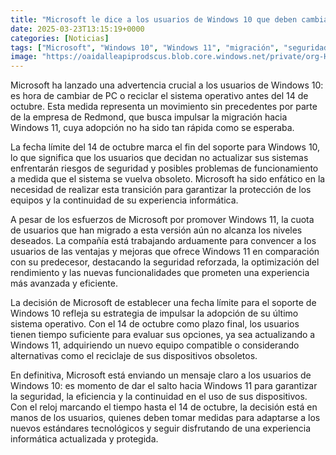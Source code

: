 ```yaml
---
title: "Microsoft le dice a los usuarios de Windows 10 que deben cambiar de PC o reciclarlo antes del 14 de octubre"
date: 2025-03-23T13:15:19+0000
categories: [Noticias]
tags: ["Microsoft", "Windows 10", "Windows 11", "migración", "seguridad", "soporte", "actualización."]
image: "https://oaidalleapiprodscus.blob.core.windows.net/private/org-HKmKxpuNw3Y88lm4EBrIPq0n/user-ZwiCXOggLL8ZNNKE2g7rXFmV/img-QAAhwtkFJjkcLpepoglDPouM.png?st=2025-03-23T12%3A15%3A19Z&se=2025-03-23T14%3A15%3A19Z&sp=r&sv=2024-08-04&sr=b&rscd=inline&rsct=image/png&skoid=d505667d-d6c1-4a0a-bac7-5c84a87759f8&sktid=a48cca56-e6da-484e-a814-9c849652bcb3&skt=2025-03-23T02%3A07%3A39Z&ske=2025-03-24T02%3A07%3A39Z&sks=b&skv=2024-08-04&sig=dyIEeQz3duW6Pv0UpzOJPR8QHtHe%2BLzhNKBoEJhpomc%3D"
---
```


Microsoft ha lanzado una advertencia crucial a los usuarios de Windows 10: es hora de cambiar de PC o reciclar el sistema operativo antes del 14 de octubre. Esta medida representa un movimiento sin precedentes por parte de la empresa de Redmond, que busca impulsar la migración hacia Windows 11, cuya adopción no ha sido tan rápida como se esperaba.

La fecha límite del 14 de octubre marca el fin del soporte para Windows 10, lo que significa que los usuarios que decidan no actualizar sus sistemas enfrentarán riesgos de seguridad y posibles problemas de funcionamiento a medida que el sistema se vuelva obsoleto. Microsoft ha sido enfático en la necesidad de realizar esta transición para garantizar la protección de los equipos y la continuidad de su experiencia informática.

A pesar de los esfuerzos de Microsoft por promover Windows 11, la cuota de usuarios que han migrado a esta versión aún no alcanza los niveles deseados. La compañía está trabajando arduamente para convencer a los usuarios de las ventajas y mejoras que ofrece Windows 11 en comparación con su predecesor, destacando la seguridad reforzada, la optimización del rendimiento y las nuevas funcionalidades que prometen una experiencia más avanzada y eficiente.

La decisión de Microsoft de establecer una fecha límite para el soporte de Windows 10 refleja su estrategia de impulsar la adopción de su último sistema operativo. Con el 14 de octubre como plazo final, los usuarios tienen tiempo suficiente para evaluar sus opciones, ya sea actualizando a Windows 11, adquiriendo un nuevo equipo compatible o considerando alternativas como el reciclaje de sus dispositivos obsoletos.

En definitiva, Microsoft está enviando un mensaje claro a los usuarios de Windows 10: es momento de dar el salto hacia Windows 11 para garantizar la seguridad, la eficiencia y la continuidad en el uso de sus dispositivos. Con el reloj marcando el tiempo hasta el 14 de octubre, la decisión está en manos de los usuarios, quienes deben tomar medidas para adaptarse a los nuevos estándares tecnológicos y seguir disfrutando de una experiencia informática actualizada y protegida.
    